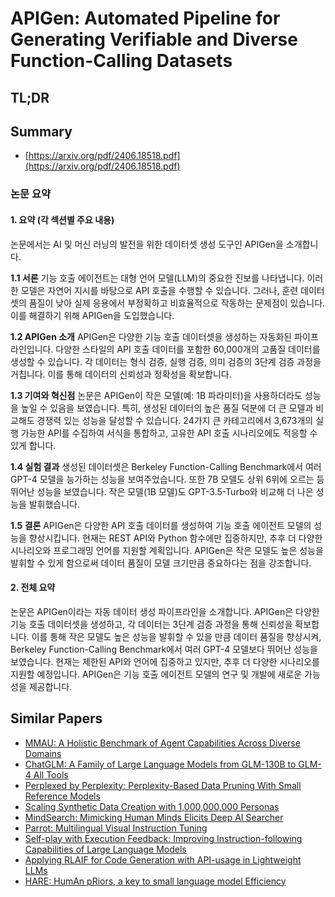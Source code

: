 # APIGen: Automated Pipeline for Generating Verifiable and Diverse Function-Calling Datasets
## TL;DR
## Summary
- [https://arxiv.org/pdf/2406.18518.pdf](https://arxiv.org/pdf/2406.18518.pdf)

### 논문 요약

#### 1. 요약 (각 섹션별 주요 내용)
논문에서는 AI 및 머신 러닝의 발전을 위한 데이터셋 생성 도구인 APIGen을 소개합니다.

**1.1 서론**
기능 호출 에이전트는 대형 언어 모델(LLM)의 중요한 진보를 나타냅니다. 이러한 모델은 자연어 지시를 바탕으로 API 호출을 수행할 수 있습니다. 그러나, 훈련 데이터셋의 품질이 낮아 실제 응용에서 부정확하고 비효율적으로 작동하는 문제점이 있습니다. 이를 해결하기 위해 APIGen을 도입했습니다.

**1.2 APIGen 소개**
APIGen은 다양한 기능 호출 데이터셋을 생성하는 자동화된 파이프라인입니다. 다양한 스타일의 API 호출 데이터를 포함한 60,000개의 고품질 데이터를 생성할 수 있습니다. 각 데이터는 형식 검증, 실행 검증, 의미 검증의 3단계 검증 과정을 거칩니다. 이를 통해 데이터의 신뢰성과 정확성을 확보합니다.

**1.3 기여와 혁신점**
논문은 APIGen이 작은 모델(예: 1B 파라미터)을 사용하더라도 성능을 높일 수 있음을 보였습니다. 특히, 생성된 데이터의 높은 품질 덕분에 더 큰 모델과 비교해도 경쟁력 있는 성능을 달성할 수 있습니다. 24가지 큰 카테고리에서 3,673개의 실행 가능한 API를 수집하여 서식을 통합하고, 고유한 API 호출 시나리오에도 적응할 수 있게 합니다.

**1.4 실험 결과**
생성된 데이터셋은 Berkeley Function-Calling Benchmark에서 여러 GPT-4 모델을 능가하는 성능을 보여주었습니다. 또한 7B 모델도 상위 6위에 오르는 등 뛰어난 성능을 보였습니다. 작은 모델(1B 모델)도 GPT-3.5-Turbo와 비교해 더 나은 성능을 발휘했습니다.

**1.5 결론**
APIGen은 다양한 API 호출 데이터를 생성하여 기능 호출 에이전트 모델의 성능을 향상시킵니다. 현재는 REST API와 Python 함수에만 집중하지만, 추후 더 다양한 시나리오와 프로그래밍 언어를 지원할 계획입니다. APIGen은 작은 모델도 높은 성능을 발휘할 수 있게 함으로써 데이터 품질이 모델 크기만큼 중요하다는 점을 강조합니다.

#### 2. 전체 요약
논문은 APIGen이라는 자동 데이터 생성 파이프라인을 소개합니다. APIGen은 다양한 기능 호출 데이터셋을 생성하고, 각 데이터는 3단계 검증 과정을 통해 신뢰성을 확보합니다. 이를 통해 작은 모델도 높은 성능을 발휘할 수 있을 만큼 데이터 품질을 향상시켜, Berkeley Function-Calling Benchmark에서 여러 GPT-4 모델보다 뛰어난 성능을 보였습니다. 현재는 제한된 API와 언어에 집중하고 있지만, 추후 더 다양한 시나리오를 지원할 예정입니다. APIGen은 기능 호출 에이전트 모델의 연구 및 개발에 새로운 가능성을 제공합니다.

## Similar Papers
- [MMAU: A Holistic Benchmark of Agent Capabilities Across Diverse Domains](2407.18961.md)
- [ChatGLM: A Family of Large Language Models from GLM-130B to GLM-4 All Tools](2406.12793.md)
- [Perplexed by Perplexity: Perplexity-Based Data Pruning With Small Reference Models](2405.20541.md)
- [Scaling Synthetic Data Creation with 1,000,000,000 Personas](2406.20094.md)
- [MindSearch: Mimicking Human Minds Elicits Deep AI Searcher](2407.20183.md)
- [Parrot: Multilingual Visual Instruction Tuning](2406.02539.md)
- [Self-play with Execution Feedback: Improving Instruction-following Capabilities of Large Language Models](2406.13542.md)
- [Applying RLAIF for Code Generation with API-usage in Lightweight LLMs](2406.20060.md)
- [HARE: HumAn pRiors, a key to small language model Efficiency](2406.11410.md)
